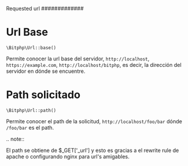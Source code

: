 Requested url
#############

Url Base
========

``\Bitphp\Url::base()``

Permite conocer la url base del servidor, ``http://localhost``, ``https://example.com``, ``http://localhost/bitphp``, es decir, la dirección del servidor en dónde se encuentre.

Path solicitado
===============

``\Bitphp\Url::path()``

Permite conocer el path de la solicitud, ``http://localhost/foo/bar`` dónde ``/foo/bar`` es el path.

.. note::

   El path se obtiene de $_GET['_url'] y esto es gracias a el rewrite rule de apache o configurando nginx para url's amigables.